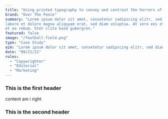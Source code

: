 ```yaml
---
title: "Using printed typography to convey and contrast the horrors of the Vietnam War & Woodstock"
brand: "Over The Fence"
summary: "Lorem ipsum dolor sit amet, consetetur sadipscing elitr, sed diam nonumy eirmod tempor invidunt ut 
labore et dolore magna aliquyam erat, sed diam voluptua. At vero eos et accusam et justo duo dolores 
et ea rebum. Stet clita kasd gubergren."
featured: false
image: "/football-field.png"
type: "Case Study"
aim: "Lorem ipsum dolor sit amet, consetetur sadipscing elitr, sed diam nonumy eirmod tempor invidunt ut labore et dolore magna aliquyam erat, sed diam voluptua. At vero eos et accusam et justo duo dolores et ea rebum. Stet clita kasd gubergren."
date: "09/21/21"
roles:
  - "Copywrighter"
  - "Editorial"
  - "Marketing"
---
```


### This is the first header

content am i right

### This is the second header
